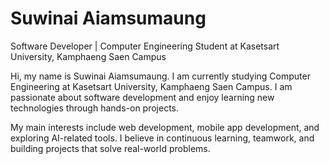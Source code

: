 # Suwinai Aiamsumaung

Software Developer | Computer Engineering Student at Kasetsart University, Kamphaeng Saen Campus

Hi, my name is Suwinai Aiamsumaung. I am currently studying Computer Engineering at Kasetsart University, Kamphaeng Saen Campus. I am passionate about software development and enjoy learning new technologies through hands-on projects.

My main interests include web development, mobile app development, and exploring AI-related tools. I believe in continuous learning, teamwork, and building projects that solve real-world problems.
